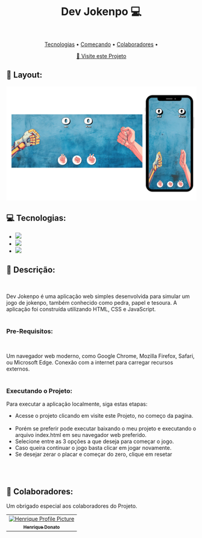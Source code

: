 <h1 align="center" style="font-weight: bold;">Dev Jokenpo 💻</h1>

<br><p align="center">
 <a href="#tech">Tecnologias</a> • 
 <a href="#started">Começando</a> • 
 <a href="#colab">Colaboradores</a> •
</p>

<p align="center">
     <a href="https://hcinfo9.github.io/Desafio-Jokenpo/">📱 Visite este Projeto</a>
</p>

<h2 id="layout">🎨 Layout:</h2>

<p align="center">
    <img src="./assets/image-readme.png" alt="Image Example" width="2000px">
</p>

<h2 id="tech">💻 Tecnologias:</h2>
  <ul>
      <li><img src="https://img.shields.io/badge/html5-%23E34F26.svg?style=for-the-badge&logo=html5&logoColor=white"></li>
      <li><img src="https://img.shields.io/badge/css3-%231572B6.svg?style=for-the-badge&logo=css3&logoColor=white"></li>
      <li><img src="https://img.shields.io/badge/javascript-%23323330.svg?style=for-the-badge&logo=javascript&logoColor=%23F7DF1E"></li>
      
  </ul>
<h2 id="started">🚀 Descrição:</h2><br>

Dev Jokenpo é uma aplicação web simples desenvolvida para simular um jogo de jokenpo, também conhecido como pedra, papel e tesoura. 
A aplicação foi construída utilizando HTML, CSS e JavaScript.<br><br>

<h3>Pre-Requisitos:</h3><br>

Um navegador web moderno, como Google Chrome, Mozilla Firefox, Safari, ou Microsoft Edge.
Conexão com a internet para carregar recursos externos.<br><br>

<h3>Executando o Projeto:</h3>

Para executar a aplicação localmente, siga estas etapas:

<ul>
  <li>Acesse o projeto clicando em visite este Projeto, no começo da pagina.<br><br>
</li>
  <li>Porém se preferir pode executar baixando o meu projeto e executando o arquivo index.html em seu navegador web preferido.</li>
  <li>Selecione entre as 3 opções a que deseja para começar o jogo.</li>
  <li>Caso queira continuar o jogo basta clicar em jogar novamente.</li>
  <li>Se desejar zerar o placar e começar do zero, clique em resetar</li>
</ul><br><br>

<h2 id="colab">🤝 Colaboradores:</h2>

Um obrigado especial aos colaboradores do Projeto.

<table>
  <tr>
    <td align="center">
      <a href="#">
        <img src="https://github.com/hcinfo9/Dev-Sorteio/assets/167317747/eeb693ca-6737-4ac8-8c20-572393aaa6e0" width="100px;" alt="Henrique Profile Picture"/><br>
        <sub>
          <b>Henrique Donato</b>
        </sub>
      </a>
    </td>
</table>
